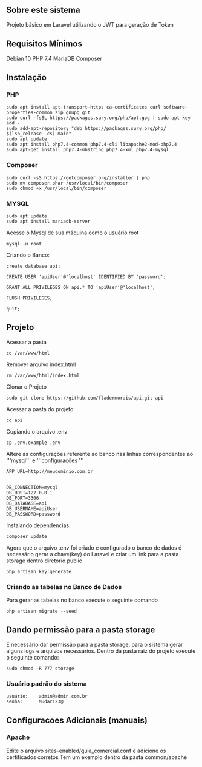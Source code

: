 ## Sobre este sistema

Projeto básico em Laravel utilizando o JWT para geração de Token 

## Requisitos Mínimos ##

Debian 10 
PHP 7.4
MariaDB
Composer


## Instalação

### PHP
```
sudo apt install apt-transport-https ca-certificates curl software-properties-common zip gnupg git
sudo curl -fsSL https://packages.sury.org/php/apt.gpg | sudo apt-key add -
sudo add-apt-repository "deb https://packages.sury.org/php/ $(lsb_release -cs) main"
sudo apt update
sudo apt install php7.4-common php7.4-cli libapache2-mod-php7.4
sudo apt-get install php7.4-mbstring php7.4-xml php7.4-mysql
```

### Composer
```
sudo curl -sS https://getcomposer.org/installer | php
sudo mv composer.phar /usr/local/bin/composer
sudo chmod +x /usr/local/bin/composer
```

### MYSQL
```
sudo apt update
sudo apt install mariadb-server
```

Acesse o Mysql de sua máquina como o usuário root
```
mysql -u root
```

Criando o Banco:
```
create database api;

CREATE USER 'apiUser'@'localhost' IDENTIFIED BY 'password';

GRANT ALL PRIVILEGES ON api.* TO 'apiUser'@'localhost';

FLUSH PRIVILEGES;

quit;

```

## Projeto
Acessar a pasta
```
cd /var/www/html
```

Remover arquivo index.html
```
rm /var/www/html/index.html
```


Clonar o Projeto
```
sudo git clone https://github.com/fladermorais/api.git api
```

Acessar a pasta do projeto
```
cd api
```

Copiando o arquivo .env
```
cp .env.example .env
```

Altere as configurações referente ao banco nas linhas correspondentes ao '''mysql''' e '''configurações '''
```
APP_URL=http://meudominio.com.br


DB_CONNECTION=mysql
DB_HOST=127.0.0.1
DB_PORT=3306
DB_DATABASE=api
DB_USERNAME=apiUser
DB_PASSWORD=password
```

Instalando dependencias:
```
composer update
```

Agora que o arquivo .env foi criado e configurado o banco de dados é necessário gerar a chave(key) do Laravel e criar um link para a pasta storage dentro diretorio public
```
php artisan key:generate

```

### Criando as tabelas no Banco de Dados
Para gerar as tabelas no banco execute o seguinte comando
```
php artisan migrate --seed
```

## Dando permissão para a pasta storage
É necessário dar permissão para a pasta storage, para o sistema gerar alguns logs e arquivos necessários.
Dentro da pasta raiz do projeto execute o seguinte comando:
```
sudo chmod -R 777 storage
```

### Usuário padrão do sistema
```
usuário:    admin@admin.com.br
senha:      Mudar123@
```



## Configuracoes Adicionais (manuais)

### Apache

Edite o arquivo sites-enabled/guia_comercial.conf e adicione os certificados corretos
Tem um exemplo dentro da pasta common/apache